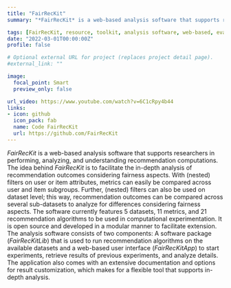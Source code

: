 ```yaml
---
title: "FairRecKit"
summary: "*FairRecKit* is a web-based analysis software that supports researchers in performing, analyzing, and understanding recommendation computations. The idea behind *FairRecKit* is to facilitate the in-depth analysis of recommendation outcomes considering fairness aspects. With (nested) filters on user or item attributes, metrics can easily be compared across user and item subgroups."

tags: [FairRecKit, resource, toolkit, analysis software, web-based, evaluation, analysis, recommender systems, music, movies]
date: "2022-03-01T00:00:00Z"
profile: false

# Optional external URL for project (replaces project detail page).
#external_link: ""

image:
  focal_point: Smart
  preview_only: false

url_video: https://www.youtube.com/watch?v=6C1cRpy4b44
links:
- icon: github
  icon_pack: fab
  name: Code FairRecKit
  url: https://github.com/FairRecKit
---
```


*FairRecKit* is a web-based analysis software that supports researchers in performing, analyzing, and understanding recommendation computations. The idea behind *FairRecKit* is to facilitate the in-depth analysis of recommendation outcomes considering fairness aspects. With (nested) filters on user or item attributes, metrics can easily be compared across user and item subgroups. Further, (nested) filters can also be used on dataset level; this way, recommendation outcomes can be compared across several sub-datasets to analyze for differences considering fairness aspects. The software currently features 5 datasets, 11 metrics, and 21 recommendation algorithms to be used in computational experimentation. It is open source and developed in a modular manner to facilitate extension. 
The analysis software consists of two components: A software package (*FairRecKitLib*) that is used to run recommendation algorithms on the available datasets and a web-based user interface (*FairRecKitApp*) to start experiments, retrieve results of previous experiments, and analyze details. The application also comes with an extensive documentation and options for result customization, which makes for a flexible tool that supports in-depth analysis.